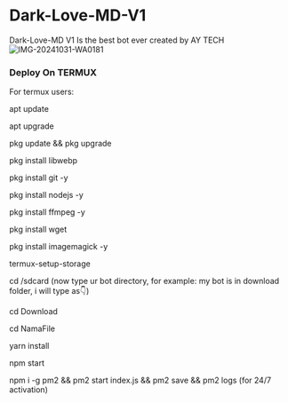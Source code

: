 # Dark-Love-MD-V1
Dark-Love-MD V1 Is the best bot ever created by AY TECH
![IMG-20241031-WA0181](https://github.com/user-attachments/assets/573c03d9-cf77-4d7c-abfd-3dd2f41a0734)

### Deploy On TERMUX
For termux users:

apt update

apt upgrade

pkg update && pkg upgrade

pkg install libwebp

pkg install git -y

pkg install nodejs -y 

pkg install ffmpeg -y 

pkg install wget

pkg install imagemagick -y

termux-setup-storage

cd /sdcard (now type ur bot directory, for example: my bot is in download folder, i will type as👇)

cd Download

cd NamaFile

yarn install

npm start


npm i -g pm2 && pm2 start index.js && pm2 save && pm2 logs (for 24/7 activation)
